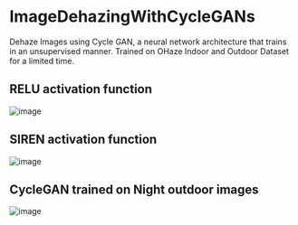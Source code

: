 # ImageDehazingWithCycleGANs
Dehaze Images using Cycle GAN, a neural network architecture that trains in an unsupervised manner. Trained on OHaze Indoor and Outdoor Dataset for a limited time.

## RELU activation function
![image](https://user-images.githubusercontent.com/50396375/116775139-e5076380-aa7e-11eb-8ba9-370c6a8b965d.png)

## SIREN activation function
![image](https://user-images.githubusercontent.com/50396375/116775159-00726e80-aa7f-11eb-985c-976d9ca71704.png)

## CycleGAN trained on Night outdoor images
![image](https://user-images.githubusercontent.com/50396375/116775165-08321300-aa7f-11eb-9352-600d5e3f1b13.png)
